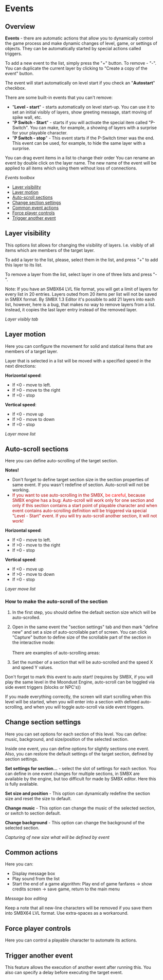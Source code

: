 # Events
## Overview
**Events** - there are automatic actions that allow you to dynamically control the game process and make dynamic changes of level, game, or settings of objects. They can be automatically started by special actions called triggers.

To add a new event to the list, simply press the "+" button. To remove - "-". You can duplicate the current layer by clicking to "Create a copy of the event" button.

The event will start automatically on level start if you check an "**Autostart**" checkbox.

There are some built-in events that you can't remove:
- "**Level - start**" - starts automatically on level start-up. You can use it to set an initial visibly of layers, show greeting message, start moving of spike wall, etc.
- "**P Switch - Start**" - starts if you will activate the special item called "P-Switch". You can make, for example, a showing of layers with a surprise for your playable character.
- "**P Switch - stop**" - This event starts if the P-Switch timer was the end. This event can be used, for example, to hide the same layer with a surprise.

<Note type="tip">
You can drag event items in a list to change their order
</Note>

<Note type="tip">
You can rename an event by double click on the layer name. The new name of the event will be applied to all items which using them without loss of connections.
</Note>

_Events toolbox_

<ImageZoom
alt="eventsList"
url="screenshots/LevelEditing/Events/001Events_list.png"
width="200px"
:border="true"
/>

* [Layer visibility](#layer-visibility)
* [Layer motion](#layer-motion)
* [Auto-scroll sections](#auto-scroll-sections)
* [Change section settings](#change-section-settings)
* [Common event actions](#common-actions)
* [Force player controls](#force-player-controls)
* [Trigger another event](#trigger-another-event)

## Layer visibility
This options list allows for changing the visibility of layers. I.e. visibly of all items which are members of the target layer.

To add a layer to the list, please, select them in the list, and press "+" to add this layer to its list.

To remove a layer from the list, select layer in one of three lists and press "-".

<Note type="warning">
Note: If you have an SMBX64 LVL file format, you will get a limit of layers for every list in 20 entries. Layers outed from 20 items per list will not be saved in SMBX format. By SMBX 1.3 Editor it's possible to add 21 layers into each list, however, here is a bug, that makes no way to remove layers from a list. Instead, it copies the last layer entry instead of the removed layer.
</Note>

_Layer visibly tab_

<ImageZoom
alt="eventsList"
url="screenshots/LevelEditing/Events/002_layer_visibly.png"
width="200px"
:border="true"
/>

## Layer motion
Here you can configure the movement for solid and statical items that are members of a target layer.

Layer that is selected in a list will be moved with a specified speed in the next directions:

**Horizontal speed**:
- If <0 - move to left.
- If >0 - move to the right
- If =0 - stop

**Vertical speed**:
- If <0 - move up
- If >0 - move to down
- If =0 - stop

_Layer move list_

<ImageZoom
alt="eventsList"
url="screenshots/LevelEditing/Events/003_moveLayer.png"
width="200px"
:border="true"
/>


## Auto-scroll sections
Here you can define auto-scrolling of the target section.

<Note type="warning">
<strong>Notes!</strong><br/>
<ul>
    <li>Don't forget to define target section size in the section properties
    of same event. If you wasn't redefine of section. 
    Auto-scroll will not be working.</li>
    <li><span style="color: #af0000;">If you want to use auto-scrolling in the SMBX, 
    <span style="color: red;">be careful</span>, 
    because SMBX engine has a bug: 
    Auto-scroll will work only for one section and only if this section contains a 
    start point of playable character and when event contains auto-scrolling definition
    will be triggered via special "Level - Start" event. If you will try auto-scroll
    another section, it will not work!</span></li>
</ul>
</Note>

**Horizontal speed**:
- If <0 - move to left.
- If >0 - move to the right
- If =0 - stop

**Vertical speed**:
- If <0 - move up
- If >0 - move to down
- If =0 - stop

_Layer move list_

<ImageZoom
alt="eventsList"
url="screenshots/LevelEditing/Events/004_autoscroll.png"
width="200px"
:border="true"
/>

### How to make the auto-scroll of the section
1) In the first step, you should define the default section size which will be auto-scrolled.

2) Open in the same event the "section settings" tab and then mark "define new" and set a size of auto-scrollable part of screen. You can click "Capture" button to define size of the scrollable part of the section in the interactive mode:
   <br/><ImageZoom
   alt="eventsList"
   url="screenshots/LevelEditing/Events/006_capture_size.png"
   width="200px"
   :border="true"
   />
   <br/>There are examples of auto-scrolling areas:
   <br/><ImageZoom
   alt="eventsList"
   url="screenshots/LevelEditing/Events/Autoscroll_examples.png"
   width="200px"
   :border="true"
   />

3) Set the number of a section that will be auto-scrolled and the speed X and speed Y values.

<Note type="warning">
Don't forget to mark this event to auto start! (requires by SMBX, if you will play the same level in the Moondust Engine, auto-scroll can be toggled via side event triggers (blocks or NPC's))
</Note>

If you made everything correctly, the screen will start scrolling when this level will be started, when you will enter into a section with defined auto-scrolling, and when you will toggle auto-scroll via side event triggers.

## Change section settings
Here you can set options for each section of this level. You can define: music, background, and size/position of the selected section.

Inside one event, you can define options for slightly sections one event. Also, you can restore the default settings of the target section, defined by section settings.

**Set settings for section...** - select the slot of settings for each section. You can define in one event changes for multiple sections, in SMBX are available by the engine, but too difficult for made by SMBX editor. Here this is fully available.

**Set size and position** - This option can dynamically redefine the section size and reset the size to default.

**Change music** - This option can change the music of the selected section, or switch to section default.

**Change background** - This option can change the background of the selected section.

<ImageZoom
alt="eventsList"
url="screenshots/LevelEditing/Events/005_section_settings.png"
width="200px"
:border="true"
/>

_Capturing of new size what will be defined by event_

<ImageZoom
alt="eventsList"
url="screenshots/LevelEditing/Events/006_capture_size.png"
width="200px"
:border="true"
/>

## Common actions
Here you can:
- Display message box
- Play sound from the list
- Start the end of a game algorithm: Play end of game fanfares -> show credits screen -> save game, return to the main menu

<ImageZoom
alt="eventsList"
url="screenshots/LevelEditing/Events/007_common.png"
width="200px"
:border="true"
/>

_Message box editing_

<ImageZoom
alt="eventsList"
url="screenshots/LevelEditing/MessageBox.png"
width="200px"
:border="true"
/>

<Note type="warning">
Keep a note that all new-line characters will be removed if you save them into SMBX64 LVL format. Use extra-spaces as a workaround.
</Note>


## Force player controls
Here you can control a playable character to automate its actions.

<ImageZoom
alt="eventsList"
url="screenshots/LevelEditing/Events/008_player_control.png"
width="200px"
:border="true"
/>

## Trigger another event
This feature allows the execution of another event after running this. You also can specify a delay before executing the target event.

<ImageZoom
alt="eventsList"
url="screenshots/LevelEditing/Events/009_trigger.png"
width="200px"
:border="true"
/>
